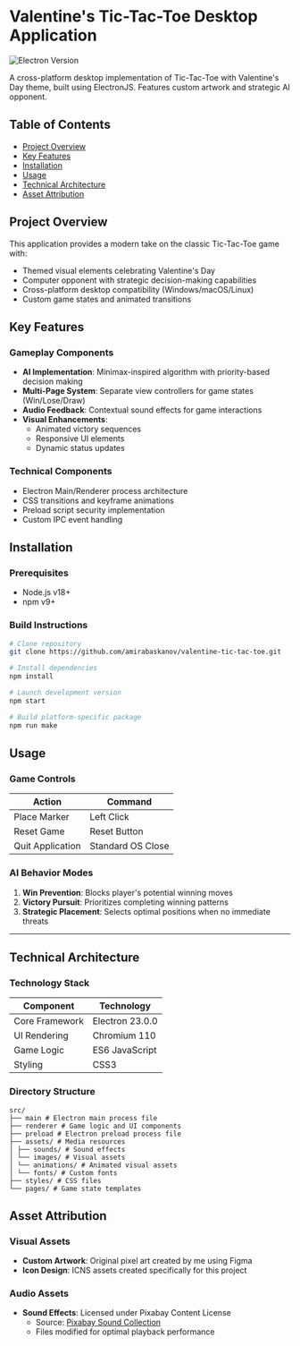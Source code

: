 # Valentine's Tic-Tac-Toe Desktop Application

![Electron Version](https://img.shields.io/badge/Electron-23.0.0-blue)

A cross-platform desktop implementation of Tic-Tac-Toe with Valentine's Day theme, built using ElectronJS. Features custom artwork and strategic AI opponent.

## Table of Contents
- [Project Overview](#project-overview)
- [Key Features](#key-features)
- [Installation](#installation)
- [Usage](#usage)
- [Technical Architecture](#technical-architecture)
- [Asset Attribution](#asset-attribution)

## Project Overview

This application provides a modern take on the classic Tic-Tac-Toe game with:

- Themed visual elements celebrating Valentine's Day
- Computer opponent with strategic decision-making capabilities
- Cross-platform desktop compatibility (Windows/macOS/Linux)
- Custom game states and animated transitions

## Key Features

### Gameplay Components
- **AI Implementation**: Minimax-inspired algorithm with priority-based decision making
- **Multi-Page System**: Separate view controllers for game states (Win/Lose/Draw)
- **Audio Feedback**: Contextual sound effects for game interactions
- **Visual Enhancements**:
  - Animated victory sequences
  - Responsive UI elements
  - Dynamic status updates

### Technical Components
- Electron Main/Renderer process architecture
- CSS transitions and keyframe animations
- Preload script security implementation
- Custom IPC event handling

## Installation

### Prerequisites
- Node.js v18+ 
- npm v9+

### Build Instructions
```bash
# Clone repository
git clone https://github.com/amirabaskanov/valentine-tic-tac-toe.git

# Install dependencies
npm install

# Launch development version
npm start

# Build platform-specific package
npm run make
```

## Usage

### Game Controls

| Action                | Command           |
|-----------------------|-------------------|
| Place Marker          | Left Click        |
| Reset Game            | Reset Button      |
| Quit Application      | Standard OS Close |

### AI Behavior Modes

1. **Win Prevention**: Blocks player's potential winning moves  
2. **Victory Pursuit**: Prioritizes completing winning patterns  
3. **Strategic Placement**: Selects optimal positions when no immediate threats  

---

## Technical Architecture

### Technology Stack

| Component         | Technology        |
|-------------------|-------------------|
| Core Framework    | Electron 23.0.0   |
| UI Rendering      | Chromium 110      |
| Game Logic        | ES6 JavaScript    |
| Styling           | CSS3              |

### Directory Structure
```
src/
├── main # Electron main process file
├── renderer # Game logic and UI components
├── preload # Electron preload process file
├── assets/ # Media resources
│ ├── sounds/ # Sound effects
│ └── images/ # Visual assets
│ └── animations/ # Animated visual assets
│ └── fonts/ # Custom fonts
├── styles/ # CSS files
└── pages/ # Game state templates
```

## Asset Attribution

### Visual Assets

- **Custom Artwork**: Original pixel art created by me using Figma  
- **Icon Design**: ICNS assets created specifically for this project  

### Audio Assets

- **Sound Effects**: Licensed under Pixabay Content License  
  - Source: [Pixabay Sound Collection](https://pixabay.com/sound-effects/)  
  - Files modified for optimal playback performance  
